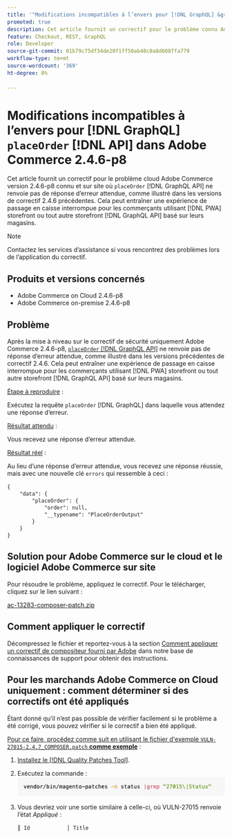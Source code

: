 ```yaml
---
title: '"Modifications incompatibles à l’envers pour [!DNL GraphQL] &grave;placeOrder&grave; [!DNL API] dans Adobe Commerce 2.4.6-p8'''
promoted: true
description: Cet article fournit un correctif pour le problème connu Adobe Commerce version 2.4.6-p8 Cloud et On-premise où "placeOrder" [!DNL GraphQL API] ne renvoie pas de réponse d’erreur attendue, comme illustré dans les versions de correctif 2.4.6 précédentes. Cela peut entraîner une expérience de passage en caisse rompue pour les commerçants qui utilisent le storefront de PWA ou tout autre storefront basé sur [!DNL GraphQL API] pour leurs magasins.
feature: Checkout, REST, GraphQL
role: Developer
source-git-commit: 01b79c75df34de20f1ff50ab40c0a8d608ffa779
workflow-type: tm+mt
source-wordcount: '369'
ht-degree: 0%

---
```


# Modifications incompatibles à l’envers pour [!DNL GraphQL] `placeOrder` [!DNL API] dans Adobe Commerce 2.4.6-p8

Cet article fournit un correctif pour le problème cloud Adobe Commerce version 2.4.6-p8 connu et sur site où `placeOrder` [!DNL GraphQL API] ne renvoie pas de réponse d’erreur attendue, comme illustré dans les versions de correctif 2.4.6 précédentes. Cela peut entraîner une expérience de passage en caisse interrompue pour les commerçants utilisant [!DNL PWA] storefront ou tout autre storefront [!DNL GraphQL API] basé sur leurs magasins.

>[!NOTE]
>
>Contactez les services d’assistance si vous rencontrez des problèmes lors de l’application du correctif.

## Produits et versions concernés

* Adobe Commerce on Cloud 2.4.6-p8
* Adobe Commerce on-premise 2.4.6-p8

## Problème

Après la mise à niveau sur le correctif de sécurité uniquement Adobe Commerce 2.4.6-p8, [`placeOrder` [!DNL GraphQL API]](https://developer.adobe.com/commerce/webapi/graphql/schema/cart/mutations/place-order/) ne renvoie pas de réponse d’erreur attendue, comme illustré dans les versions précédentes de correctif 2.4.6. Cela peut entraîner une expérience de passage en caisse interrompue pour les commerçants utilisant [!DNL PWA] storefront ou tout autre storefront [!DNL GraphQL API] basé sur leurs magasins.

<u>Étape à reproduire</u> :

Exécutez la requête `placeOrder` [!DNL GraphQL] dans laquelle vous attendez une réponse d’erreur.

<u>Résultat attendu</u> :

Vous recevez une réponse d’erreur attendue.

<u>Résultat réel</u> :

Au lieu d’une réponse d’erreur attendue, vous recevez une réponse réussie, mais avec une nouvelle clé `errors` qui ressemble à ceci :

```
{
    "data": {
        "placeOrder": {
            "order": null,
            "__typename": "PlaceOrderOutput"
        }
    }
}
```

## Solution pour Adobe Commerce sur le cloud et le logiciel Adobe Commerce sur site

Pour résoudre le problème, appliquez le correctif.
Pour le télécharger, cliquez sur le lien suivant :

[ac-13283-composer-patch.zip](assets/ac-13283-composer-patch.zip)

## Comment appliquer le correctif

Décompressez le fichier et reportez-vous à la section [Comment appliquer un correctif de compositeur fourni par Adobe](https://experienceleague.adobe.com/docs/commerce-knowledge-base/kb/how-to/how-to-apply-a-composer-patch-provided-by-magento.html) dans notre base de connaissances de support pour obtenir des instructions.

## Pour les marchands Adobe Commerce on Cloud uniquement : comment déterminer si des correctifs ont été appliqués

Étant donné qu’il n’est pas possible de vérifier facilement si le problème a été corrigé, vous pouvez vérifier si le correctif a bien été appliqué.

<u>Pour ce faire, procédez comme suit en utilisant le fichier d&#39;exemple `VULN-27015-2.4.7_COMPOSER.patch` **comme exemple</u>** :

1. [Installez le  [!DNL Quality Patches Tool]](https://experienceleague.adobe.com/docs/commerce-operations/tools/quality-patches-tool/usage.html).
1. Exécutez la commande :<br>
   ![ac-13283-say-if-patch-apply-code](assets/cve-2024-34102-tell-if-patch-applied-code.png)
1. Vous devriez voir une sortie similaire à celle-ci, où VULN-27015 renvoie l’état *Appliqué* :

   ```bash
   ║ Id            │ Title                                                        │ Category        │ Origin                 │ Status      │ Details                                          ║ ║ N/A           │ ../m2-hotfixes/VULN-27015-2.4.7_COMPOSER_patch.patch      │ Other           │ Local                  │ Applied     │ Patch type: Custom                                
   ```

<!-- For Step 2:
     ```bash
    vendor/bin/magento-patches -n status |grep "27015\|Status"
     ```
-->

